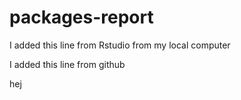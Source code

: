 # packages-report

I added this line from Rstudio from my local computer

I added this line from github

hej